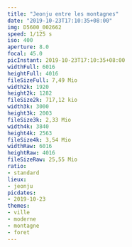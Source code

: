 ```yaml
---
title: "Jeonju entre les montagnes"
date: "2019-10-23T17:10:35+08:00"
img: D5600_002662
speed: 1/125 s
iso: 400
aperture: 8.0
focal: 45.0
picInstant: 2019-10-23T17:10:35+08:00
widthFull: 6016
heightFull: 4016
fileSizeFull: 7,49 Mio
width2k: 1920
height2k: 1282
fileSize2k: 717,12 kio
width3k: 3000
height3k: 2003
fileSize3k: 2,33 Mio
width4k: 3840
height4k: 2563
fileSize4k: 3,54 Mio
widthRaw: 6016
heightRaw: 4016
fileSizeRaw: 25,55 Mio
ratio:
- standard
lieux:
- jeonju
picdates:
- 2019-10-23
themes:
- ville
- moderne
- montagne
- foret
---
```


